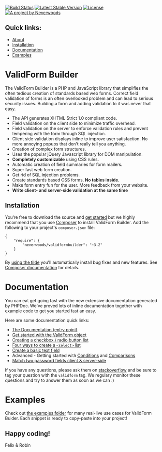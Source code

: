 [![Build Status](https://travis-ci.org/neverwoods/validformbuilder.svg?branch=master)](https://travis-ci.org/neverwoods/validformbuilder)
[![Latest Stable Version](https://poser.pugx.org/neverwoods/validformbuilder/v/stable.svg)](https://packagist.org/packages/neverwoods/validformbuilder)
[![License](https://poser.pugx.org/neverwoods/validformbuilder/license.svg)](https://packagist.org/packages/neverwoods/validformbuilder)
[![A project by Neverwoods](http://img.shields.io/badge/project_by-Neverwoods-blue.svg)](http://neverwoods.com)

Quick links:
------------

- [About](#validform-builder)
- [Installation](#installation)
- [Documentation](#user-content-documentation)
- [Examples](https://github.com/neverwoods/validformbuilder/tree/master/examples)

ValidForm Builder
================

The ValidForm Builder is a PHP and JavaScript library that simplifies the often tedious creation of standards based web forms. Correct field validation of forms is an often overlooked problem and can lead to serious security issues. Building a form and adding validation to it was never that easy.

- The API generates XHTML Strict 1.0 compliant code.
- Field validation on the client side to minimize traffic overhead.
- Field validation on the server to enforce validation rules and prevent tempering with the form through SQL injection.
- Client side validation displays inline to improve user satisfaction. No more annoying popups that don't really tell you anything.
- Creation of complex form structures.
- Uses the popular jQuery Javascript library for DOM manipulation.
- **Completely customizable** using CSS rules.
- Automatic creation of field summaries for form mailers.
- Super fast web form creation.
- Get rid of SQL injection problems.
- Create standards based CSS forms. **No tables inside.**
- Make form entry fun for the user. More feedback from your website.
- **Write client- and server-side validation at the same time**

Installation
------------
You're free to download the source and [get started](https://github.com/neverwoods/validformbuilder/blob/master/docs/documentation.md#installing-validform-builder-in-your-project) but we highly recommend that you use [Composer](https://getcomposer.org/) to install ValidForm Builder. Add the following to your project's `composer.json` file:
```
{
    "require": {
        "neverwoods/validformbuilder": "~3.2"
    }
}
```
By [using the tilde](https://getcomposer.org/doc/01-basic-usage.md#package-versions) you'll automatically install bug fixes and new features. See [Composer documentation](https://getcomposer.org/doc/01-basic-usage.md#package-versions) for details.


Documentation
=============
You can eat get going fast with the new extensive documentation generated by PHPDoc. We've proved lots of inline documentation together with example code to get you started fast an easy.

Here are some documentation quick links:

- [The Documentation (entry point)](http://validformbuilder.org/docs/namespaces/ValidFormBuilder.html)
- [Get started with the ValidForm object](http://validformbuilder.org/docs/classes/ValidFormBuilder.ValidForm.html)
- [Creating a checkbox / radio button list](http://validformbuilder.org/docs/classes/ValidFormBuilder.Group.html)
- [Four ways to create a `<select>` list](http://validformbuilder.org/docs/classes/ValidFormBuilder.Select.html)
- [Create a basic text field](http://validformbuilder.org/docs/classes/ValidFormBuilder.Text.html)
- Advanced - Getting started with [Conditions](http://validformbuilder.org/docs/classes/ValidFormBuilder.Condition.html) and [Comparisons](http://validformbuilder.org/docs/classes/ValidFormBuilder.Comparison.html)
- [Match two password fields client &amp; server-side](http://validformbuilder.org/docs/classes/ValidFormBuilder.Password.html)

If you have any questions, please ask them on [stackoverflow](http://stackoverflow.com) and be sure to tag your question with the `validform` tag. We regulary monitor these questions and try to answer them as soon as we can :)

Examples
========
Check out [the examples folder](https://github.com/neverwoods/validformbuilder/tree/master/examples) for many real-live use cases for ValidForm Buider. Each snippet is ready to copy-paste into your project!


Happy coding!
------

Felix & Robin
